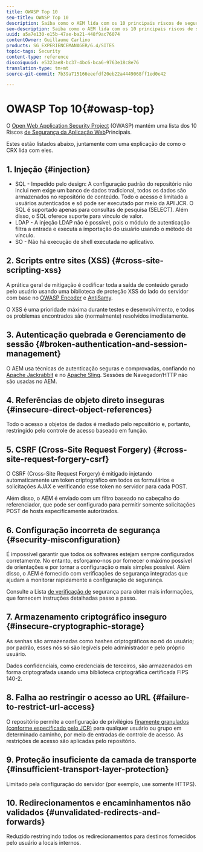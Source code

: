 ```yaml
---
title: OWASP Top 10
seo-title: OWASP Top 10
description: Saiba como o AEM lida com os 10 principais riscos de segurança do OWASP.
seo-description: Saiba como o AEM lida com os 10 principais riscos de segurança do OWASP.
uuid: a5a7e130-e15b-47ae-ba21-448f9ac76074
contentOwner: Guillaume Carlino
products: SG_EXPERIENCEMANAGER/6.4/SITES
topic-tags: Security
content-type: reference
discoiquuid: e5323ae8-bc37-4bc6-bca6-9763e18c8e76
translation-type: tm+mt
source-git-commit: 7b39a715166eeefdf20eb22a4449068ff1ed0e42

---
```



# OWASP Top 10{#owasp-top}

O [Open Web Application Security Project](https://www.owasp.org) (OWASP) mantém uma lista dos 10 Riscos [de Segurança da Aplicação Web](https://www.owasp.org/index.php/OWASP_Top_Ten_Project)Principais.

Estes estão listados abaixo, juntamente com uma explicação de como o CRX lida com eles.

## 1. Injeção {#injection}

* SQL - Impedido pelo design: A configuração padrão do repositório não inclui nem exige um banco de dados tradicional, todos os dados são armazenados no repositório de conteúdo. Todo o acesso é limitado a usuários autenticados e só pode ser executado por meio da API JCR. O SQL é suportado apenas para consultas de pesquisa (SELECT). Além disso, o SQL oferece suporte para vínculo de valor.
* LDAP - A injeção LDAP não é possível, pois o módulo de autenticação filtra a entrada e executa a importação do usuário usando o método de vínculo.
* SO - Não há execução de shell executada no aplicativo.

## 2. Scripts entre sites (XSS) {#cross-site-scripting-xss}

A prática geral de mitigação é codificar toda a saída de conteúdo gerado pelo usuário usando uma biblioteca de proteção XSS do lado do servidor com base no [OWASP Encoder](https://www.owasp.org/index.php/OWASP_Java_Encoder_Project) e [AntiSamy](https://www.owasp.org/index.php/Category:OWASP_AntiSamy_Project).

O XSS é uma prioridade máxima durante testes e desenvolvimento, e todos os problemas encontrados são (normalmente) resolvidos imediatamente.

## 3. Autenticação quebrada e Gerenciamento de sessão {#broken-authentication-and-session-management}

O AEM usa técnicas de autenticação seguras e comprovadas, confiando no [Apache Jackrabbit](https://jackrabbit.apache.org/) e no [Apache Sling](https://sling.apache.org/). Sessões de Navegador/HTTP não são usadas no AEM.

## 4. Referências de objeto direto inseguras {#insecure-direct-object-references}

Todo o acesso a objetos de dados é mediado pelo repositório e, portanto, restringido pelo controle de acesso baseado em função.

## 5. CSRF (Cross-Site Request Forgery) {#cross-site-request-forgery-csrf}

O CSRF (Cross-Site Request Forgery) é mitigado injetando automaticamente um token criptográfico em todos os formulários e solicitações AJAX e verificando esse token no servidor para cada POST.

Além disso, o AEM é enviado com um filtro baseado no cabeçalho do referenciador, que pode ser configurado para permitir somente solicitações POST de hosts especificamente autorizados.

## 6. Configuração incorreta de segurança {#security-misconfiguration}

É impossível garantir que todos os softwares estejam sempre configurados corretamente. No entanto, esforçamo-nos por fornecer o máximo possível de orientações e por tornar a configuração o mais simples possível. Além disso, o AEM é fornecido com verificações [](/help/sites-administering/operations-dashboard.md) de segurança integradas que ajudam a monitorar rapidamente a configuração de segurança.

Consulte a Lista [de verificação de](/help/sites-administering/security-checklist.md) segurança para obter mais informações, que fornecem instruções detalhadas passo a passo.

## 7. Armazenamento criptográfico inseguro {#insecure-cryptographic-storage}

As senhas são armazenadas como hashes criptográficos no nó do usuário; por padrão, esses nós só são legíveis pelo administrador e pelo próprio usuário.

Dados confidenciais, como credenciais de terceiros, são armazenados em forma criptografada usando uma biblioteca criptográfica certificada FIPS 140-2.

## 8. Falha ao restringir o acesso ao URL {#failure-to-restrict-url-access}

O repositório permite a configuração de privilégios [finamente granulados (conforme especificado pelo JCR)](https://docs.adobe.com/content/docs/en/spec/jcr/2.0/16_Access_Control_Management.html) para qualquer usuário ou grupo em determinado caminho, por meio de entradas de controle de acesso. As restrições de acesso são aplicadas pelo repositório.

## 9. Proteção insuficiente da camada de transporte {#insufficient-transport-layer-protection}

Limitado pela configuração do servidor (por exemplo, use somente HTTPS).

## 10. Redirecionamentos e encaminhamentos não validados {#unvalidated-redirects-and-forwards}

Reduzido restringindo todos os redirecionamentos para destinos fornecidos pelo usuário a locais internos.

